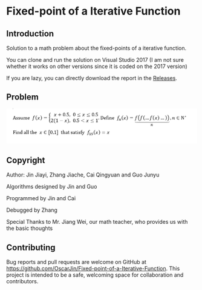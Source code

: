 # Fixed-point of a Iterative Function

## Introduction

Solution to a math problem about the fixed-points of a iterative function.

You can clone and run the solution on Visual Studio 2017 (I am not sure whether it works on other versions since it is coded on the 2017 version)

If you are lazy, you can directly download the report in the [Releases](https://github.com/OscarJin/Fixed-point-of-a-Iterative-Function/releases).

## Problem

![Image text](./Problem.PNG)

## Copyright

Author: Jin Jiayi, Zhang Jiache, Cai Qingyuan and Guo Junyu

Algorithms designed by Jin and Guo

Programmed by Jin and Cai

Debugged by Zhang

Special Thanks to Mr. Jiang Wei, our math teacher, who provides us with the basic thoughts

## Contributing

Bug reports and pull requests are welcome on GitHub at https://github.com/OscarJin/Fixed-point-of-a-Iterative-Function. This project is intended to be a safe, welcoming space for collaboration and contributors.